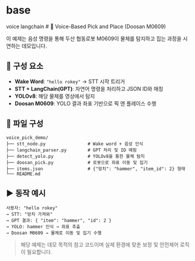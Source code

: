 # base
voice langchain # 🤖 Voice-Based Pick and Place (Doosan M0609)

이 예제는 음성 명령을 통해 두산 협동로봇 M0609이 물체를 탐지하고 집는 과정을 시연하는 데모입니다.

## 🧩 구성 요소

- **Wake Word**: `"hello rokey"` → STT 시작 트리거
- **STT + LangChain(GPT)**: 자연어 명령을 처리하고 JSON ID와 매칭
- **YOLOv8**: 해당 물체를 영상에서 탐지
- **Doosan M0609**: YOLO 결과 좌표 기반으로 픽 앤 플레이스 수행

## 📁 파일 구성

```
voice_pick_demo/
├── stt_node.py                # Wake word + 음성 인식
├── langchain_parser.py        # GPT 처리 및 ID 매핑
├── detect_yolo.py             # YOLOv8을 통한 물체 탐지
├── doosan_pick.py             # 로봇으로 좌표 이동 및 집기
├── items.json                 # {"망치": "hammer", "item_id": 2} 형태
└── README.md
```

## ▶️ 동작 예시

```
사용자: "hello rokey"
→ STT: "망치 가져와"
→ GPT 결과: { "item": "hammer", "id": 2 }
→ YOLO: hammer 인식 → 좌표 추출
→ Doosan M0609 → 물체로 이동 및 집기 수행
```

> 해당 예제는 데모 목적의 참고 코드이며 실제 환경에 맞춘 보정 및 안전제어 로직이 필요합니다.
